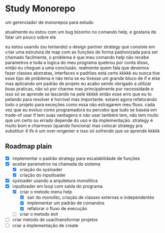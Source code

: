 # Study Monorepo
 um gerenciador de monorepos para estudo


atualmente eu estou com um bug bizonho no comando help, e gostaria de falar um pouco sobre ele

eu estou usando (ou tentando) o design partner strategy que consiste em criar uma estrutura de map
com as funções de forma padronizada para ser chamado facilmente, o problema é que meu comando help
não recebe parametros e toda a logica do meu programa quebrou por conta disso, então eu cheguei a uma conclusão.
realmente quem fala que devemos fazer classes abstratas, interfaces e padrões está certo kkkkk eu nunca tive esse tipo de problema e não teria se eu tivesse um grande bloco de if e else mas aplicando um padrão de projeto eu acabo sendo obrigado a utilizar boas praticas, não só por charme mas principalmente por necessidade e isso só se aprende se lascando na pele kkkkk então esse erro que eu to pelando para resolver é horrivel mas importante. estarei agora refatorando todo o projeto para exceções como essa não estragarem meu fluxo. cada vez que eu evoluo como programadora eu percebo que tudo se baseia em trade-of usar if tem suas vantagens e não usar também tem, não tem muito que um certo ou errado depende do uso e da implementação. strategy é muito bom e charmoso (quando funciona) mas colocar strategy pra substituir 4 ifs é um over-engenier e isso só sofrendo que se aprende kkkkk


 Roadmap plain
 ---------------------------------------------------------

 - [x] implementar o padrão strategy para escalabilidade de funções
 - [x] aceitar parametros na chamada do sistema
    - [x] criação do sysloader
    - [x] criação do inputloader
 - [x] sysloader usando a arquitetura monolitica
 - [x] inputloader em loop com saida do programa
    - [x] criar o metodo menu help
        - [x] sair do monolito, criação de classes externas e independentes
        - [x] implementar um padrão de comandos
        - [x] refatorar o fluxo de execução
    - [ ] criar o metodo exit
 - [ ] criar metodo de usar/transformar projetos
 - [ ] criar a implementação de create
